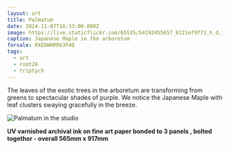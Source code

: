 ```yaml
---
layout: art
title: Palmatum
date: 2024-11-07T16:33:00.000Z
image: https://live.staticflickr.com/65535/54192455657_8121ef9773_h_d.jpg
caption: Japanese Maple in the arboretum
forsale: RXEDWHRR63F4Q
tags:
  - art
  - root2A
  - triptych
---
```

The leaves of the exotic trees in the arboretum are transforming from greens to spectacular shades of purple. We notice the Japanese Maple with leaf clusters swaying gracefully in the breeze.

![Palmatum in the studio](https://live.staticflickr.com/65535/54293332444_9bc1c49996_h_d.jpg "Palmatum in the studio")

**UV varnished archival ink on fine art paper bonded to 3 panels , bolted together - overall 565mm x 917mm**
